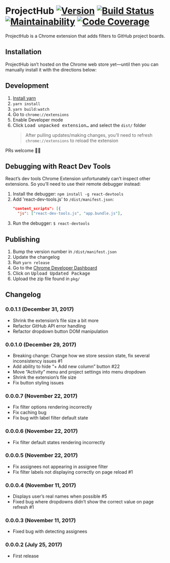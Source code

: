 # ProjectHub [![Version](https://img.shields.io/github/tag/elstgav/projecthub.svg?label=version)]() [![Build Status](https://travis-ci.org/elstgav/projecthub.svg?branch=master)](https://travis-ci.org/elstgav/projecthub) [![Maintainability](https://img.shields.io/codeclimate/maintainability/elstgav/projecthub.svg)](https://codeclimate.com/github/elstgav/projecthub) [![Code Coverage](https://img.shields.io/codeclimate/c/elstgav/projecthub.svg)](https://codeclimate.com/github/elstgav/projecthub)

ProjectHub is a Chrome extension that adds filters to GitHub project boards.


## Installation

ProjectHub isn’t hosted on the Chrome web store yet—until then you can manually install it with the directions below:


## Development

1. [Install yarn](https://yarnpkg.com/en/docs/install)
2. `yarn install`
3. `yarn build:watch`
4. Go to `chrome://extensions`
5. Enable Developer mode
6. Click <kbd>Load unpacked extension…</kbd> and select the `dist/` folder
   > After pulling updates/making changes, you’ll need to refresh `chrome://extensions` to reload the extension

PRs welcome 👍🏻


## Debugging with React Dev Tools

React’s dev tools Chrome Extension unfortunately can’t inspect other extensions. So you’ll need to use their remote debugger instead:

1. Install the debugger: `npm install -g react-devtools`
2. Add 'react-dev-tools.js' to `/dist/manifest.json`:
   ```json
   "content_scripts": [{
     "js": ["react-dev-tools.js", "app.bundle.js"],
    ```
3. Run the debugger: `$ react-devtools`


## Publishing

1. Bump the version number in `/dist/manifest.json`
2. Update the changelog
3. Run `yarn release`
4. Go to the [Chrome Developer Dashboard](https://chrome.google.com/webstore/developer/dashboard)
5. Click on <kbd>Upload Updated Package</kbd>
6. Upload the zip file found in `pkg/`


## Changelog

### 0.0.1.1 (December 31, 2017)

* Shrink the extension’s file size a bit more
* Refactor GitHub API error handling
* Refactor dropdown button DOM manipulation

### 0.0.1.0 (December 29, 2017)

* Breaking change: Change how we store session state, fix several inconsistency issues #1
* Add ability to hide “+ Add new column” button #22
* Move “Activity” menu and project settings into menu dropdown
* Shrink the extension’s file size
* Fix button styling issues

### 0.0.0.7 (November 22, 2017)

* Fix filter options rendering incorrectly
* Fix caching bug
* Fix bug with label filter default state

### 0.0.0.6 (November 22, 2017)

* Fix filter default states rendering incorrectly

### 0.0.0.5 (November 22, 2017)

* Fix assignees not appearing in assignee filter
* Fix filter labels not displaying correctly on page reload #1

### 0.0.0.4 (November 11, 2017)

* Displays user’s real names when possible #5
* Fixed bug where dropdowns didn’t show the correct value on page refresh #1

### 0.0.0.3 (November 11, 2017)

* Fixed bug with detecting assignees

### 0.0.0.2 (July 25, 2017)

* First release

